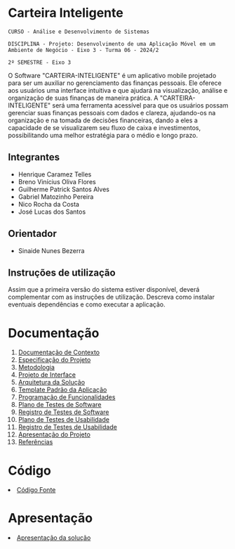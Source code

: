 # Carteira Inteligente

`CURSO - Análise e Desenvolvimento de Sistemas`

`DISCIPLINA - Projeto: Desenvolvimento de uma Aplicação Móvel em um Ambiente de Negócio - Eixo 3 - Turma 06 - 2024/2`

`2º SEMESTRE - Eixo 3`

O Software "CARTEIRA-INTELIGENTE" é um aplicativo mobile projetado para ser um auxiliar no gerenciamento das finanças pessoais. Ele oferece aos usuários uma interface intuitiva e que ajudará na visualização, análise e organização de suas finanças de maneira prática.
A "CARTEIRA-INTELIGENTE" será uma ferramenta acessível para que os usuários possam gerenciar suas finanças pessoais com dados e clareza, ajudando-os na organização e na tomada de decisões financeiras, dando a eles a capacidade de se visualizarem seu fluxo de caixa e investimentos, possibilitando uma melhor estratégia para o médio e longo prazo.

## Integrantes

* Henrique Caramez Telles
* Breno Vinícius Oliva Flores
* Guilherme Patrick Santos Alves
* Gabriel Matozinho Pereira
* Nico Rocha da Costa
* José Lucas dos Santos

## Orientador

* Sinaide Nunes Bezerra

## Instruções de utilização

Assim que a primeira versão do sistema estiver disponível, deverá complementar com as instruções de utilização. Descreva como instalar eventuais dependências e como executar a aplicação.

# Documentação

<ol>
<li><a href="docs/01-Documentação de Contexto.md"> Documentação de Contexto</a></li>
<li><a href="docs/02-Especificação do Projeto.md"> Especificação do Projeto</a></li>
<li><a href="docs/03-Metodologia.md"> Metodologia</a></li>
<li><a href="docs/04-Projeto de Interface.md"> Projeto de Interface</a></li>
<li><a href="docs/05-Arquitetura da Solução.md"> Arquitetura da Solução</a></li>
<li><a href="docs/06-Template Padrão da Aplicação.md"> Template Padrão da Aplicação</a></li>
<li><a href="docs/07-Programação de Funcionalidades.md"> Programação de Funcionalidades</a></li>
<li><a href="docs/08-Plano de Testes de Software.md"> Plano de Testes de Software</a></li>
<li><a href="docs/09-Registro de Testes de Software.md"> Registro de Testes de Software</a></li>
<li><a href="docs/10-Plano de Testes de Usabilidade.md"> Plano de Testes de Usabilidade</a></li>
<li><a href="docs/11-Registro de Testes de Usabilidade.md"> Registro de Testes de Usabilidade</a></li>
<li><a href="docs/12-Apresentação do Projeto.md"> Apresentação do Projeto</a></li>
<li><a href="docs/13-Referências.md"> Referências</a></li>
</ol>

# Código

<li><a href="src/README.md"> Código Fonte</a></li>

# Apresentação

<li><a href="presentation/README.md"> Apresentação da solução</a></li>
